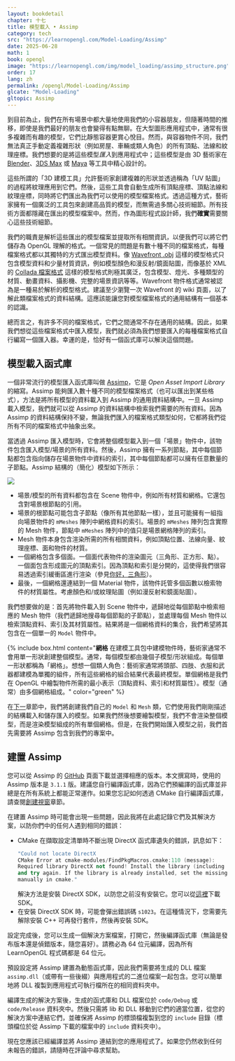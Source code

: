 ```yaml
---
layout: bookdetail
chapter: 十七
title: 模型載入 • Assimp
category: tech
src: "https://learnopengl.com/Model-Loading/Assimp"
date: 2025-06-28
math: 1
book: opengl
image: "https://learnopengl.com/img/model_loading/assimp_structure.png"
order: 17
lang: zh
permalink: /opengl/Model-Loading/Assimp
glcate: "Model-Loading"
gltopic: Assimp
---
```


到目前為止，我們在所有場景中都大量地使用我們的小容器朋友，但隨著時間的推移，即使是我們最好的朋友也會變得有點無聊。在大型圖形應用程式中，通常有很多複雜而有趣的模型，它們比靜態容器更賞心悅目。然而，與容器物件不同，我們無法真正手動定義複雜形狀（例如房屋、車輛或類人角色）的所有頂點、法線和紋理座標。我們想要的是將這些模型*匯入*到應用程式中；這些模型是由 3D 藝術家在 [Blender](http://www.blender.org/)、[3DS Max](http://www.autodesk.nl/products/3ds-max/overview) 或 [Maya](http://www.autodesk.com/products/autodesk-maya/overview) 等工具中精心設計的。

這些所謂的「3D 建模工具」允許藝術家創建複雜的形狀並透過稱為「UV 貼圖」的過程將紋理應用到它們。然後，這些工具會自動生成所有頂點座標、頂點法線和紋理座標，同時將它們匯出為我們可以使用的模型檔案格式。透過這種方式，藝術家擁有一個廣泛的工具包來創建高品質的模型，而無需過多關心技術細節。所有技術方面都隱藏在匯出的模型檔案中。然而，作為圖形程式設計師，我們**確實**需要關心這些技術細節。

我們的職責是解析這些匯出的模型檔案並提取所有相關資訊，以便我們可以將它們儲存為 OpenGL 理解的格式。一個常見的問題是有數十種不同的檔案格式，每種檔案格式都以其獨特的方式匯出模型資料。像 [Wavefront .obj](http://en.wikipedia.org/wiki/Wavefront_.obj_file) 這樣的模型格式只包含模型資料和少量材質資訊，例如模型顏色和漫反射/鏡面貼圖，而像基於 XML 的 [Collada 檔案格式](http://en.wikipedia.org/wiki/COLLADA) 這樣的模型格式則極其廣泛，包含模型、燈光、多種類型的材質、動畫資料、攝影機、完整的場景資訊等等。Wavefront 物件格式通常被認為是一種易於解析的模型格式。建議至少瀏覽一次 Wavefront 的 wiki 頁面，以了解此類檔案格式的資料結構。這應該能讓您對模型檔案格式的通用結構有一個基本的認識。

總而言之，有許多不同的檔案格式，它們之間通常不存在通用的結構。因此，如果我們想從這些檔案格式中匯入模型，我們就必須為我們想要匯入的每種檔案格式自行編寫一個匯入器。幸運的是，恰好有一個函式庫可以解決這個問題。

## 模型載入函式庫

一個非常流行的模型匯入函式庫叫做 [Assimp](http://assimp.org/)，它是 _Open Asset Import Library_ 的縮寫。Assimp 能夠匯入數十種不同的模型檔案格式（也可以匯出到某些格式），方法是將所有模型的資料載入到 Assimp 的通用資料結構中。一旦 Assimp 載入模型，我們就可以從 Assimp 的資料結構中檢索我們需要的所有資料。因為 Assimp 的資料結構保持不變，無論我們匯入的檔案格式類型如何，它都將我們從所有不同的檔案格式中抽象出來。

當透過 Assimp 匯入模型時，它會將整個模型載入到一個「場景」物件中，該物件包含匯入模型/場景的所有資料。然後，Assimp 擁有一系列節點，其中每個節點都包含指向儲存在場景物件中資料的索引，其中每個節點都可以擁有任意數量的子節點。Assimp 結構的（簡化）模型如下所示：

![](https://learnopengl.com/img/model_loading/assimp_structure.png)

- 場景/模型的所有資料都包含在 Scene 物件中，例如所有材質和網格。它還包含對場景根節點的引用。
- 場景的根節點可能包含子節點（像所有其他節點一樣），並且可能擁有一組指向場景物件的 `mMeshes` 陣列中網格資料的索引。場景的 `mMeshes` 陣列包含實際的 Mesh 物件，節點中 `mMeshes` 陣列中的值只是場景網格陣列的索引。
- Mesh 物件本身包含渲染所需的所有相關資料，例如頂點位置、法線向量、紋理座標、面和物件的材質。
- 一個網格包含多個面。一個面代表物件的渲染圖元（三角形、正方形、點）。一個面包含形成圖元的頂點索引。因為頂點和索引是分開的，這使得我們很容易透過索引緩衝區進行渲染（參見[你好，三角形](https://learnopengl.com/Getting-started/Hello-Triangle)）。
- 最後，一個網格還連結到一個 Material 物件，該物件託管多個函數以檢索物件的材質屬性。考慮顏色和/或紋理貼圖（例如漫反射和鏡面貼圖）。

我們想要做的是：首先將物件載入到 Scene 物件中，遞歸地從每個節點中檢索相應的 Mesh 物件（我們遞歸地搜尋每個節點的子節點），並處理每個 Mesh 物件以檢索頂點資料、索引及其材質屬性。結果將是一個網格資料的集合，我們希望將其包含在一個單一的 `Model` 物件中。

{% include box.html content="**網格**
在建模工具包中建模物件時，藝術家通常不會用單一形狀創建整個模型。通常，每個模型都由幾個子模型/形狀組成。每個單一形狀都稱為「網格」。想想一個類人角色：藝術家通常將頭部、四肢、衣服和武器都建模為單獨的組件，所有這些網格的組合結果代表最終模型。單個網格是我們在 OpenGL 中繪製物件所需的最小表示（頂點資料、索引和材質屬性）。模型（通常）由多個網格組成。" color="green" %}

在[下一](https://learnopengl.com/Model-Loading/Mesh)章節中，我們將創建我們自己的 `Model` 和 `Mesh` 類，它們使用我們剛剛描述的結構載入和儲存匯入的模型。如果我們然後想要繪製模型，我們不會渲染整個模型，而是渲染模型組成的所有單個網格。但是，在我們開始匯入模型之前，我們首先需要將 Assimp 包含到我們的專案中。

## 建置 Assimp

您可以從 Assimp 的 [GitHub](https://github.com/assimp/assimp/blob/master/Build.md) 頁面下載並選擇相應的版本。本文撰寫時，使用的 Assimp 版本是 `3.1.1` 版。建議您自行編譯函式庫，因為它們預編譯的函式庫並非總是在所有系統上都能正常運作。如果您忘記如何透過 CMake 自行編譯函式庫，請查閱[創建視窗](/opengl/Start/Creating-a-window)章節。

在建置 Assimp 時可能會出現一些問題，因此我將在此處記錄它們及其解決方案，以防你們中的任何人遇到相同的錯誤：

- CMake 在擷取設定清單時不斷出現 DirectX 函式庫遺失的錯誤，訊息如下：
  ```cpp
  "Could not locate DirectX
  CMake Error at cmake-modules/FindPkgMacros.cmake:110 (message):
  Required library DirectX not found! Install the library (including dev packages)
  and try again. If the library is already installed, set the missing variables
  manually in cmake."
  ```
  解決方法是安裝 DirectX SDK，以防您之前沒有安裝它。您可以從[這裡](http://www.microsoft.com/en-us/download/details.aspx?id=6812)下載 SDK。
- 在安裝 DirectX SDK 時，可能會彈出錯誤碼 `s1023`。在這種情況下，您需要先解除安裝 C++ 可再發行套件，然後再安裝 SDK。

設定完成後，您可以生成一個解決方案檔案，打開它，然後編譯函式庫（無論是發布版本還是偵錯版本，隨您喜好）。請務必為 64 位元編譯，因為所有 LearnOpenGL 程式碼都是 64 位元。

預設設定將 Assimp 建置為動態函式庫，因此我們需要將生成的 DLL 檔案 `assimp.dll`（或帶有一些後綴）與應用程式的二進位檔案一起包含。您可以簡單地將 DLL 複製到應用程式可執行檔所在的相同資料夾中。

編譯生成的解決方案後，生成的函式庫和 DLL 檔案位於 `code/Debug` 或 `code/Release` 資料夾中。然後只需將 lib 和 DLL 移動到它們的適當位置，從您的解決方案中連結它們，並確保將 Assimp 的標頭檔複製到您的 `include` 目錄（標頭檔位於從 Assimp 下載的檔案中的 `include` 資料夾中）。

現在您應該已經編譯並將 Assimp 連結到您的應用程式了。如果您仍然收到任何未報告的錯誤，請隨時在評論中尋求幫助。
